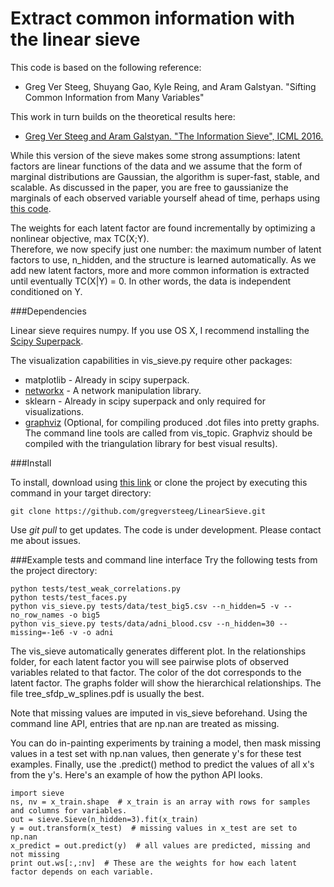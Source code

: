 # Extract common information with the linear sieve

This code is based on the following reference: 
- Greg Ver Steeg, Shuyang Gao, Kyle Reing, and Aram Galstyan. "Sifting Common Information from Many Variables"

This work in turn builds on the theoretical results here: 
- [Greg Ver Steeg and Aram Galstyan. "The Information Sieve", ICML 2016.](http://arxiv.org/abs/1507.02284)

While this version of the sieve makes some strong assumptions: 
latent factors are linear functions of the data and we assume that the form of marginal distributions are Gaussian, 
the algorithm is super-fast, stable, and scalable. As discussed in the paper, you are free to gaussianize the marginals
of each observed variable yourself ahead of time, perhaps using [this code](http://github.com/gregversteeg/gaussianize). 

The weights for each latent factor are found incrementally by optimizing a nonlinear objective, max TC(X;Y).  
Therefore, we now specify just one number: the maximum number of latent factors to use, n_hidden, and the structure is
learned automatically. As we add new latent factors, more and more common information is extracted until eventually
TC(X|Y) = 0. In other words, the data is independent conditioned on Y. 

###Dependencies

Linear sieve requires numpy. If you use OS X, I recommend installing the [Scipy Superpack](http://fonnesbeck.github.io/ScipySuperpack/).

The visualization capabilities in vis_sieve.py require other packages: 
* matplotlib - Already in scipy superpack.
* [networkx](http://networkx.github.io)  - A network manipulation library. 
* sklearn - Already in scipy superpack and only required for visualizations. 
* [graphviz](http://www.graphviz.org) (Optional, for compiling produced .dot files into pretty graphs. The command line 
tools are called from vis_topic. Graphviz should be compiled with the triangulation library for best visual results).

###Install

To install, download using [this link](https://github.com/gregversteeg/LinearSieve/archive/master.zip) 
or clone the project by executing this command in your target directory:
```
git clone https://github.com/gregversteeg/LinearSieve.git
```
Use *git pull* to get updates. The code is under development. 
Please contact me about issues. 


###Example tests and command line interface
Try the following tests from the project directory:
```
python tests/test_weak_correlations.py
python tests/test_faces.py
python vis_sieve.py tests/data/test_big5.csv --n_hidden=5 -v --no_row_names -o big5
python vis_sieve.py tests/data/adni_blood.csv --n_hidden=30 --missing=-1e6 -v -o adni
```
The vis_sieve automatically generates different plot.  In the relationships folder, for each latent factor you will 
see pairwise plots of observed variables related to that factor. The color of the dot corresponds to the latent factor.
The graphs folder will show the hierarchical relationships. The file tree_sfdp_w_splines.pdf is usually the best. 

Note that missing values are imputed in vis_sieve beforehand. Using the command line API, entries that are np.nan
are treated as missing. 

You can do in-painting experiments by training a model, then mask missing values in a test set with np.nan values, 
then generate y's for these test examples. Finally, use the .predict() method to predict the values of all x's from the 
y's. Here's an example of how the python API looks.
```
import sieve
ns, nv = x_train.shape  # x_train is an array with rows for samples and columns for variables.
out = sieve.Sieve(n_hidden=3).fit(x_train)  
y = out.transform(x_test)  # missing values in x_test are set to np.nan
x_predict = out.predict(y)  # all values are predicted, missing and not missing
print out.ws[:,:nv]  # These are the weights for how each latent factor depends on each variable.
```